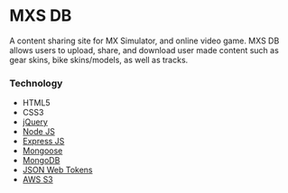 # MXS DB

A content sharing site for MX Simulator, and online video game. MXS DB allows users to upload, share, and download user made content such as gear skins, bike skins/models, as well as tracks.

### Technology

* HTML5
* CSS3
* [jQuery](https://jquery.com/)
* [Node JS](https://nodejs.org/en/)
* [Express JS](https://expressjs.com/)
* [Mongoose](http://mongoosejs.com/)
* [MongoDB](https://www.mongodb.com/)
* [JSON Web Tokens](https://jwt.io/)
* [AWS S3](https://aws.amazon.com/s3/)
